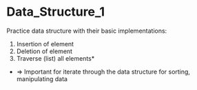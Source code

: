 # Data_Structure_1
Practice data structure with their basic implementations:
  1) Insertion of element
  2) Deletion of element
  3) Traverse (list) all elements*
  * => Important for iterate through the data structure for sorting, manipulating data
  
